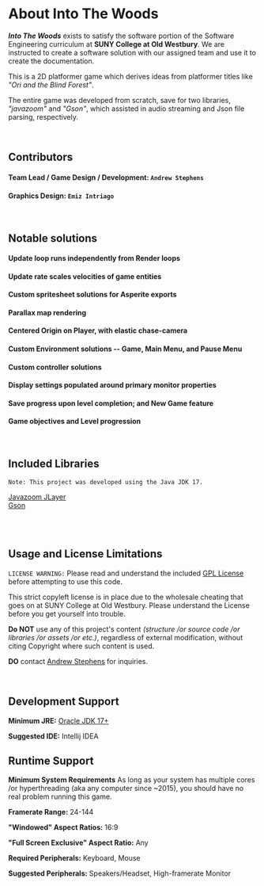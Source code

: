 <h1>About Into The Woods</h1>
<p><em><b>Into The Woods</b></em> exists to satisfy the software portion of the Software Engineering curriculum at <b>SUNY College at Old Westbury</b>. We are instructed to create a software solution with our assigned team and use it to create the documentation.</p>
<p>This is a 2D platformer game which derives ideas from platformer titles like <em>"Ori and the Blind Forest"</em>.</p>
<p>The entire game was developed from scratch, save for two libraries, <em>"javazoom"</em> and <em>"Gson"</em>, which assisted in audio streaming and Json file parsing, respectively.</p>

<br>

## Contributors

#### Team Lead / Game Design / Development: `Andrew Stephens` 
#### Graphics Design: `Emiz Intriago`

<br>

## Notable solutions
#### Update loop runs independently from Render loops
#### Update rate scales velocities of game entities
#### Custom spritesheet solutions for Asperite exports
#### Parallax map rendering
#### Centered Origin on Player, with elastic chase-camera
#### Custom Environment solutions -- Game, Main Menu, and Pause Menu
#### Custom controller solutions
#### Display settings populated around primary monitor properties
#### Save progress upon level completion; and New Game feature
#### Game objectives and Level progression

<br>

## Included Libraries
`Note: This project was developed using the Java JDK 17.`

<a href = "https://mvnrepository.com/artifact/javazoom/jlayer/1.0.1">Javazoom JLayer</a><br>
<a href = "https://mvnrepository.com/artifact/com.google.code.gson/gson">Gson</a>

<br>
<br>

## Usage and License Limitations  

<p><code>LICENSE WARNING:</code> Please read and understand the included <a href="https://github.com/asteph11/SoftwareEngineeringProject/blob/main/LICENSE.md">GPL License</a> before attempting to use this code.</p>
<p>This strict copyleft license is in place due to the wholesale cheating that goes on at SUNY College at Old Westbury. Please understand the License before you get yourself into trouble.</p>
<p><b>Do NOT</b> use any of this project's content <em>(structure /or source code /or libraries /or assets /or etc.)</em>, regardless of external modification, without citing Copyright where such content is used.</p>
<p><b>DO</b> contact <a href="mailto:asteph11@oldwestbury.edu">Andrew Stephens</a> for inquiries.</p>

<br>

## Development Support
<p><b>Minimum JRE:</b> <a href="https://www.oracle.com/java/technologies/javase/jdk17-archive-downloads.html">Oracle JDK 17+</a></p>
<p><b>Suggested IDE:</b> Intellij IDEA</p>

## Runtime Support
<p><b>Minimum System Requirements</b>
As long as your system has multiple cores /or hyperthreading (aka any computer since ~2015), you should have no real problem running this game.</p>
<p><b>Framerate Range:</b> 24-144</p>
<p><b>"Windowed" Aspect Ratios:</b> 16:9</p>
<p><b>"Full Screen Exclusive" Aspect Ratio:</b> Any</p>
<p><b>Required Peripherals:</b> Keyboard, Mouse</p>
<p><b>Suggested Peripherals:</b> Speakers/Headset, High-framerate Monitor</p>
